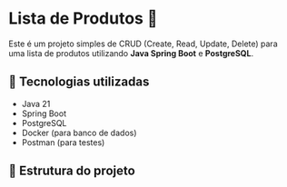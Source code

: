 # Lista de Produtos 🛒

Este é um projeto simples de CRUD (Create, Read, Update, Delete) para uma lista de produtos utilizando **Java Spring Boot** e **PostgreSQL**.

## 🚀 Tecnologias utilizadas
- Java 21
- Spring Boot
- PostgreSQL
- Docker (para banco de dados)
- Postman (para testes)

## 📂 Estrutura do projeto
